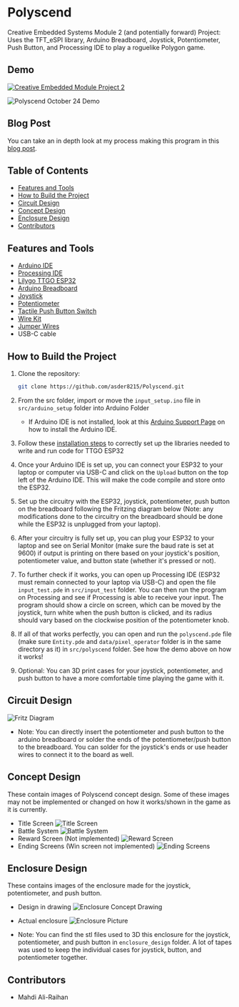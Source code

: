 # Polyscend
Creative Embedded Systems Module 2 (and potentially forward) Project: Uses the TFT_eSPI library, Arduino Breadboard, Joystick, Potentiometer, Push Button, and Processing IDE to play a roguelike Polygon game.

## Demo
[![Creative Embedded Module Project 2](http://img.youtube.com/vi/3jatGV5Dqco/0.jpg)](https://www.youtube.com/watch?v=3jatGV5Dqco)

![Polyscend October 24 Demo](demos/project2_demo.gif)

## Blog Post

You can take an in depth look at my process making this program in this [blog post](https://chambray-dragon-de5.notion.site/Polyscend-WIP-133c917d299b80688067e0796abdf969).

## Table of Contents

- [Features and Tools](#features-and-tools)
- [How to Build the Project](#how-to-build-the-project)
- [Circuit Design](#circuit-design)
- [Concept Design](#concept-design)
- [Enclosure Design](#enclosure-design)
- [Contributors](#contributors)

## Features and Tools

- [Arduino IDE](https://support.arduino.cc/hc/en-us/articles/360019833020-Download-and-install-Arduino-IDE)
- [Processing IDE](https://processing.org/download)
- [Lilygo TTGO ESP32](https://www.amazon.com/LILYGO-T-Display-Arduino-Development-CH9102F/dp/B099MPFJ9M?th=1)
- [Arduino Breadboard](https://www.adafruit.com/product/64?gad_source=1&gclid=Cj0KCQjwm5e5BhCWARIsANwm06jBkppfOYt0X_Ko7d-rAXHAg3aQEKUqj_uoRFi0dKfiDsCz8POLOksaAoIcEALw_wcB)
- [Joystick](https://www.aliexpress.us/item/3256806002431759.html?spm=a2g0o.productlist.main.9.27cc669cp7PAyl&algo_pvid=5b7c1c10-8ecc-4a5a-93ae-169c947d8ba0&algo_exp_id=5b7c1c10-8ecc-4a5a-93ae-169c947d8ba0-4&pdp_npi=4%40dis%21USD%211.08%210.99%21%21%211.08%210.99%21%40210321dc17219345348044203eb837%2112000036194260765%21sea%21US%210%21ABX&curPageLogUid=DToZBiVTSLtx&utparam-url=scene%3Asearch%7Cquery_from%3A)
- [Potentiometer](https://www.digikey.com/en/products/detail/sparkfun-electronics/COM-09806/7319606?s=N4IgTCBcDaIMIHkCyBaADATgBxoGwgF0BfIA)
- [Tactile Push Button Switch](https://www.aliexpress.us/item/3256806107122384.html?spm=a2g0o.order_list.order_list_main.47.21ef1802q6HtRj&gatewayAdapt=glo2usa#nav-specification)
- [Wire Kit](https://www.digikey.com/en/products/detail/digikey-standard/DKS-WK1/17038784)
- [Jumper Wires](https://www.digikey.com/en/products/detail/sparkfun-electronics/PRT-12794/5993859)
- USB-C cable

## How to Build the Project 

1. Clone the repository:

   ```bash
   git clone https://github.com/asder8215/Polyscend.git
   ```
2. From the src folder, import or move the `input_setup.ino` file in `src/arduino_setup` folder into Arduino Folder
    * If Arduino IDE is not installed, look at this [Arduino Support Page](https://support.arduino.cc/hc/en-us/articles/360019833020-Download-and-install-Arduino-IDE) on how to install the Arduino IDE.

3. Follow these [installation steps](https://coms3930.notion.site/Lab-1-TFT-Display-a53b9c10137a4d95b22d301ec6009a94) to correctly set up the libraries needed to write and run code for TTGO ESP32

4. Once your Arduino IDE is set up, you can connect your ESP32 to your laptop or computer via USB-C and click on the `Upload` button on the top left of the Arduino IDE. This will make the code compile and store onto the ESP32.

5. Set up the circuitry with the ESP32, joystick, potentiometer, push button on the breadboard following the Fritzing diagram below (Note: any modifications done to the circuitry on the breadboard should be done while the ESP32 is unplugged from your laptop).

6. After your circuitry is fully set up, you can plug your ESP32 to your laptop and see on Serial Monitor (make sure the baud rate is set at 9600) if output is printing on there based on your joystick's position, potentiometer value, and button state (whether it's pressed or not). 

7. To further check if it works, you can open up Processing IDE (ESP32 must remain connected to your laptop via USB-C) and open the file `input_test.pde` in `src/input_test` folder. You can then run the program on Processing and see if Processing is able to receive your input. The program should show a circle on screen, which can be moved by the joystick, turn white when the push button is clicked, and its radius should vary based on the clockwise position of the potentiometer knob.

8. If all of that works perfectly, you can open and run the `polyscend.pde` file (make sure `Entity.pde` and `data/pixel_operator` folder is in the same directory as it) in `src/polyscend` folder. See how the demo above on how it works!

9. Optional: You can 3D print cases for your joystick, potentiometer, and push button to have a more comfortable time playing the game with it.

## Circuit Design

![Fritz Diagram](images/FritzDiagram.png)
- Note: You can directly insert the potentiometer and push button to the arduino breadboard or solder the ends of the potentiometer/push button to the breadboard. You can solder for the joystick's ends or use header wires to connect it to the board as well.

## Concept Design

These contain images of Polyscend concept design. Some of these images may not be implemented or changed on how it works/shown in the game as it is currently.

- Title Screen
![Title Screen](images/title_screen.webp)
- Battle System
![Battle System](images/battle_system.webp)
- Reward Screen (Not implemented)
![Reward Screen](images/reward_screen.webp)
- Ending Screens (Win screen not implemented)
![Ending Screens](images/end_screen.webp)

## Enclosure Design

These contains images of the enclosure made for the joystick, potentiometer, and push button. 

- Design in drawing
![Enclosure Concept Drawing](images/Polyscend-6.jpg)
- Actual enclosure
![Enclosure Picture](images/enclosure_design.jpg)

- Note: You can find the stl files used to 3D this enclosure for the joystick, potentiometer, and push button in `enclosure_design` folder. A lot of tapes was used to keep the individual cases for joystick, button, and potentiometer together.

## Contributors

- Mahdi Ali-Raihan
